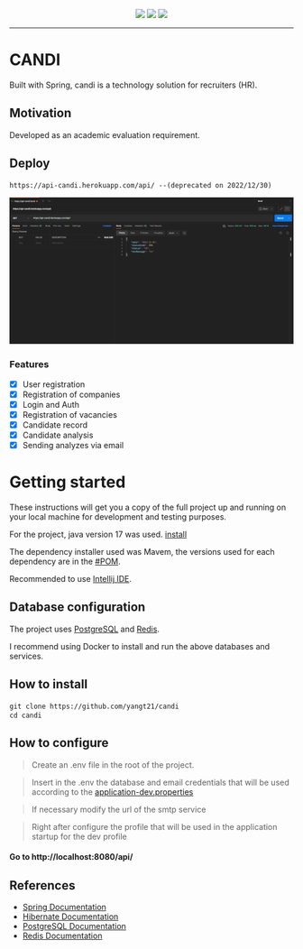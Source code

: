 <p align="center">
<img src="https://img.shields.io/github/contributors/yangt21/candi?logo=github&color=gree&style=flat-square">
<img src="https://img.shields.io/github/languages/count/yangt21/candi?logo=github&style=flat-square">
<img src="https://img.shields.io/github/forks/yangt21/candi?logo=github&style=flat-square">

<hr>

# CANDI

Built with Spring, candi is a technology solution for recruiters (HR).

## Motivation

Developed as an academic evaluation requirement.

## Deploy

	https://api-candi.herokuapp.com/api/ --(deprecated on 2022/12/30)

<img alt="PostmanScreenshoot" title="#PostmanScreenshoot" src=".assets/img.png">

### Features

- [x] User registration
- [X] Registration of companies
- [x] Login and Auth
- [x] Registration of vacancies
- [x] Candidate record
- [x] Candidate analysis
- [X] Sending analyzes via email

# Getting started

These instructions will get you a copy of the full project up and running on your local machine for development and testing purposes.

For the project, java version 17 was used. [install](https://www.oracle.com/java/technologies/javase/jdk17-archive-downloads.html)

The dependency installer used was Mavem, the versions used for each dependency are in the [#POM](./pom.xml).

Recommended to use [Intellij IDE](https://www.jetbrains.com/idea/).

## Database configuration

The project uses [PostgreSQL](https://www.postgresql.org) and [Redis](https://redis.io/).

I recommend using Docker to install and run the above databases and services.

## How to install

	git clone https://github.com/yangt21/candi
	cd candi

## How to configure

> Create an .env file in the root of the project.

> Insert in the .env the database and email credentials that will be used according to the [application-dev.properties](./src/main/resources/application-dev.properties)

> If necessary modify the url of the smtp service

> Right after configure the profile that will be used in the application startup for the dev profile

#### Go to http://localhost:8080/api/
    
## References

+ [Spring Documentation](https://docs.spring.io/spring-boot/docs/current/reference/html/)
+ [Hibernate Documentation](https://docs.jboss.org/hibernate/orm/6.1/userguide/html_single/Hibernate_User_Guide.html)
+ [PostgreSQL Documentation](https://www.postgresql.org/docs/)
+ [Redis Documentation](https://redis.io/docs/)
